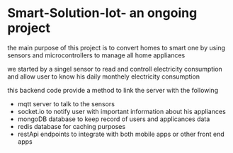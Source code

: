 # Smart-Solution-Iot- an ongoing project

the main purpose of this project is to convert homes to smart one
by using sensors and microcontrollers to manage all home appliances<br/>

we started by a singel sensor to read and controll electricity 
consumption and allow user to know his daily monthely electricity
consumption<br/>

this backend code provide a method to link the server with the following<br/>

- mqtt server to talk to the sensors 
- socket.io to notify user with important information about his appliances
- mongoDB database to keep record of users and applicances data
- redis database for caching purposes
- restApi endpoints to integrate with both mobile apps or other front end apps
